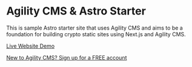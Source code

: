 # Agility CMS & Astro Starter

This is sample Astro starter site that uses Agility CMS and aims to be a foundation for building crypto static sites using Next.js and Agility CMS.

[Live Website Demo](https://agilitycms-nextjs-starter-blog.vercel.app/)

[New to Agility CMS? Sign up for a FREE account](https://agilitycms.com/free)